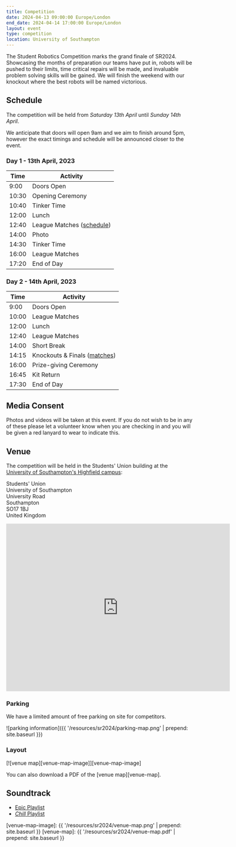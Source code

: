 ```yaml
---
title: Competition
date: 2024-04-13 09:00:00 Europe/London
end_date: 2024-04-14 17:00:00 Europe/London
layout: event
type: competition
location: University of Southampton
---
```


The Student Robotics Competition marks the grand finale of SR2024.
Showcasing the months of preparation our teams have put in, robots will be pushed to their limits, time critical repairs will be made, and invaluable problem solving skills will be gained.
We will finish the weekend with our knockout where the best robots will be named victorious.

## Schedule

The competition will be held from *Saturday 13th April* until *Sunday 14th April*.

We anticipate that doors will open 9am and we aim to finish around 5pm, however
the exact timings and schedule will be announced closer to the event.

### Day 1 - 13th April, 2023

Time | Activity
--- | ---
9:00 | Doors Open
10:30 | Opening Ceremony
10:40 | Tinker Time
12:00 | Lunch
12:40 | League Matches ([schedule][league-schedule])
14:00 | Photo
14:30 | Tinker Time
16:00 | League Matches
17:20 | End of Day

### Day 2 - 14th April, 2023

Time | Activity
--- | ---
9:00 | Doors Open
10:00 | League Matches
12:00 | Lunch
12:40 | League Matches
14:00 | Short Break
14:15 | Knockouts & Finals ([matches][knockouts-schedule])
16:00 | Prize-giving Ceremony
16:45 | Kit Return
17:30 | End of Day

## Media Consent

Photos and videos will be taken at this event.
If you do not wish to be in any of these please let a volunteer know when you are checking in and you will be given a red lanyard to wear to indicate this.

## Venue

The competition will be held in the Students' Union building at the [University of Southampton's Highfield campus][soton-campus-directions]:

Students' Union<br>
University of Southampton<br>
University Road<br>
Southampton<br>
SO17 1BJ<br>
United Kingdom<br>

<iframe title="Map highlighting the location of the venue" src="https://www.google.com/maps/embed?pb=!1m18!1m12!1m3!1d2514.4224296392836!2d-1.399433684090786!3d50.934400360256014!2m3!1f0!2f0!3f0!3m2!1i1024!2i768!4f13.1!3m3!1m2!1s0x487473f7089148ab%3A0xaeeea75e9ec72c88!2sUniversity+of+Southampton+Students&#39;+Union+(SUSU)!5e0!3m2!1sen!2suk!4v1551272133022" width="600" height="450" frameborder="0" style="border:0" allowfullscreen></iframe>

### Parking

We have a limited amount of free parking on site for competitors.

![parking information]({{ '/resources/sr2024/parking-map.png' | prepend: site.baseurl }})

### Layout

[![venue map][venue-map-image]][venue-map-image]

You can also download a PDF of the [venue map][venue-map].

## Soundtrack

- [Epic Playlist](https://open.spotify.com/playlist/36E9z8CIs87FacZOPaWpkX)
- [_Chill_ Playlist](https://open.spotify.com/playlist/5z4XkLzR5yokLU0aVlbvDh)

[league-schedule]: https://studentrobotics.org/comp/schedule
[knockouts-schedule]: https://studentrobotics.org/comp/knockout
[soton-campus-directions]: https://www.southampton.ac.uk/student-life/campuses/highfield
[venue-map-image]: {{ '/resources/sr2024/venue-map.png' | prepend: site.baseurl }}
[venue-map]: {{ '/resources/sr2024/venue-map.pdf' | prepend: site.baseurl }}
